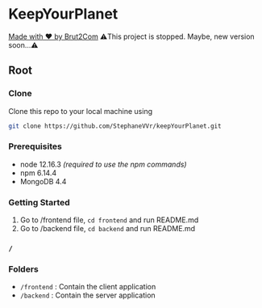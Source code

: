 # KeepYourPlanet

[Made with ❤️ by Brut2Com](https://brutdecom.fr/)
⚠️This project is stopped. Maybe, new version soon...⚠️

## Root 

### Clone

Clone this repo to your local machine using

```bash
git clone https://github.com/StephaneVVr/keepYourPlanet.git
```

### Prerequisites

- node 12.16.3 _(required to use the npm commands)_
- npm 6.14.4
- MongoDB 4.4

### Getting Started

1.  Go to /frontend file, `cd frontend` and run README.md
2.  Go to /backend file, `cd backend` and run README.md

### `/`

### Folders

- `/frontend` : Contain the client application
- `/backend` : Contain the server application